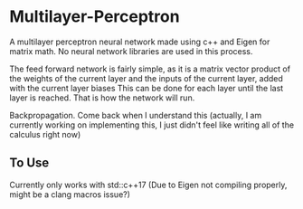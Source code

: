 # Multilayer-Perceptron
A multilayer perceptron neural network made using c++ and Eigen for matrix math. No neural network libraries are used in this process. 

The feed forward network is fairly simple, as it is a matrix vector product of the weights of the current layer and the inputs of the current layer, added with the current layer biases
This can be done for each layer until the last layer is reached. That is how the network will run. 

Backpropagation. Come back when I understand this (actually, I am currently working on implementing this, I just didn't feel like writing all of the calculus right now) 

## To Use 
Currently only works with std::c++17 (Due to Eigen not compiling properly, might be a clang macros issue?)